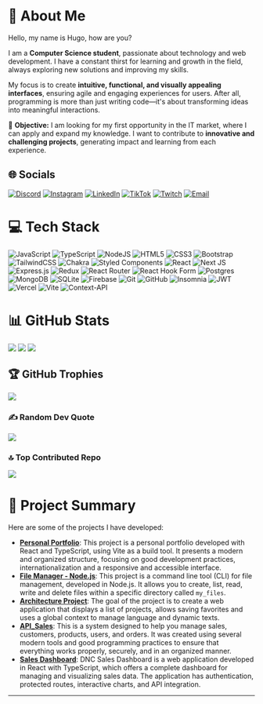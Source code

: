# 💫 About Me
Hello, my name is Hugo, how are you?

I am a **Computer Science student**, passionate about technology and web development. I have a constant thirst for learning and growth in the field, always exploring new solutions and improving my skills.

My focus is to create **intuitive, functional, and visually appealing interfaces**, ensuring agile and engaging experiences for users. After all, programming is more than just writing code—it's about transforming ideas into meaningful interactions.

🎯 **Objective:** I am looking for my first opportunity in the IT market, where I can apply and expand my knowledge. I want to contribute to **innovative and challenging projects**, generating impact and learning from each experience.

## 🌐 Socials
[![Discord](https://img.shields.io/badge/Discord-%237289DA.svg?logo=discord&logoColor=white)](https://discord.gg/hbot0678) 
[![Instagram](https://img.shields.io/badge/Instagram-%23E4405F.svg?logo=Instagram&logoColor=white)](https://instagram.com/hugozauad) 
[![LinkedIn](https://img.shields.io/badge/LinkedIn-%230077B5.svg?logo=linkedin&logoColor=white)](https://linkedin.com/in/hugozauad) 
[![TikTok](https://img.shields.io/badge/TikTok-%23000000.svg?logo=TikTok&logoColor=white)](https://tiktok.com/@hugozauad) 
[![Twitch](https://img.shields.io/badge/Twitch-%239146FF.svg?logo=Twitch&logoColor=white)](https://twitch.tv/Hugo_BOT) 
[![Email](https://img.shields.io/badge/Email-D14836?logo=gmail&logoColor=white)](mailto:hugozeymer@gmail.com) 

# 💻 Tech Stack

![JavaScript](https://img.shields.io/badge/javascript-%23323330.svg?style=for-the-badge&logo=javascript&logoColor=%23F7DF1E)
![TypeScript](https://img.shields.io/badge/typescript-%23007ACC.svg?style=for-the-badge&logo=typescript&logoColor=white)
![NodeJS](https://img.shields.io/badge/node.js-6DA55F?style=for-the-badge&logo=node.js&logoColor=white)
![HTML5](https://img.shields.io/badge/html5-%23E34F26.svg?style=for-the-badge&logo=html5&logoColor=white)
![CSS3](https://img.shields.io/badge/css3-%231572B6.svg?style=for-the-badge&logo=css3&logoColor=white)
![Bootstrap](https://img.shields.io/badge/bootstrap-%238511FA.svg?style=for-the-badge&logo=bootstrap&logoColor=white)
![TailwindCSS](https://img.shields.io/badge/tailwindcss-%2338B2AC.svg?style=for-the-badge&logo=tailwind-css&logoColor=white)
![Chakra](https://img.shields.io/badge/chakra-%234ED1C5.svg?style=for-the-badge&logo=chakraui&logoColor=white)
![Styled Components](https://img.shields.io/badge/styled--components-DB7093?style=for-the-badge&logo=styled-components&logoColor=white)
![React](https://img.shields.io/badge/react-%2320232a.svg?style=for-the-badge&logo=react&logoColor=%2361DAFB)
![Next JS](https://img.shields.io/badge/Next-black?style=for-the-badge&logo=next.js&logoColor=white)
![Express.js](https://img.shields.io/badge/express.js-%23404d59.svg?style=for-the-badge&logo=express&logoColor=%2361DAFB)
![Redux](https://img.shields.io/badge/redux-%23593d88.svg?style=for-the-badge&logo=redux&logoColor=white)
![React Router](https://img.shields.io/badge/React_Router-CA4245?style=for-the-badge&logo=react-router&logoColor=white)
![React Hook Form](https://img.shields.io/badge/React%20Hook%20Form-%23EC5990.svg?style=for-the-badge&logo=reacthookform&logoColor=white)
![Postgres](https://img.shields.io/badge/postgres-%23316192.svg?style=for-the-badge&logo=postgresql&logoColor=white)
![MongoDB](https://img.shields.io/badge/MongoDB-%234ea94b.svg?style=for-the-badge&logo=mongodb&logoColor=white)
![SQLite](https://img.shields.io/badge/sqlite-%2307405e.svg?style=for-the-badge&logo=sqlite&logoColor=white)
![Firebase](https://img.shields.io/badge/firebase-%23039BE5.svg?style=for-the-badge&logo=firebase)
![Git](https://img.shields.io/badge/git-%23F05033.svg?style=for-the-badge&logo=git&logoColor=white)
![GitHub](https://img.shields.io/badge/github-%23121011.svg?style=for-the-badge&logo=github&logoColor=white)
![Insomnia](https://img.shields.io/badge/Insomnia-black?style=for-the-badge&logo=insomnia&logoColor=5849BE)
![JWT](https://img.shields.io/badge/JWT-black?style=for-the-badge&logo=JSON%20web%20tokens)
![Vercel](https://img.shields.io/badge/vercel-%23000000.svg?style=for-the-badge&logo=vercel&logoColor=white)
![Vite](https://img.shields.io/badge/vite-%23646CFF.svg?style=for-the-badge&logo=vite&logoColor=white)
![Context-API](https://img.shields.io/badge/Context--Api-000000?style=for-the-badge&logo=react)

# 📊 GitHub Stats
![](https://github-readme-stats.vercel.app/api?username=HugoZAuad&theme=tokyonight&hide_border=false&include_all_commits=false&count_private=false)
![](https://nirzak-streak-stats.vercel.app/?user=HugoZAuad&theme=tokyonight&hide_border=false)
![](https://github-readme-stats.vercel.app/api/top-langs/?username=HugoZAuad&theme=tokyonight&hide_border=false&include_all_commits=false&count_private=false&layout=compact)

## 🏆 GitHub Trophies
![](https://github-profile-trophy.vercel.app/?username=HugoZAuad&theme=tokyonight&no-frame=false&no-bg=false&margin-w=4)

### ✍️ Random Dev Quote
![](https://quotes-github-readme.vercel.app/api?type=horizontal&theme=tokyonight)

### 🔝 Top Contributed Repo
![](https://github-contributor-stats.vercel.app/api?username=HugoZAuad&limit=5&theme=tokyonight&combine_all_yearly_contributions=true)

# 📂 Project Summary
Here are some of the projects I have developed:

- **[Personal Portfolio](https://github.com/HugoZAuad/DESAFIO-4---PORTFOLIO_REACT__RID66155)**: This project is a personal portfolio developed with React and TypeScript, using Vite as a build tool. It presents a modern and organized structure, focusing on good development practices, internationalization and a responsive and accessible interface.
- **[File Manager - Node.js](https://github.com/HugoZAuad/FileManager-Node)**: This project is a command line tool (CLI) for file management, developed in Node.js. It allows you to create, list, read, write and delete files within a specific directory called `my_files`.
- **[Architecture Project](https://github.com/HugoZAuad/PROJETO_ARQUITETURA)**: The goal of the project is to create a web application that displays a list of projects, allows saving favorites and uses a global context to manage language and dynamic texts.
- **[API_Sales](https://github.com/HugoZAuad/API_Sales)**: This is a system designed to help you manage sales, customers, products, users, and orders. It was created using several modern tools and good programming practices to ensure that everything works properly, securely, and in an organized manner.
- **[Sales Dashboard](https://github.com/HugoZAuad/Sales-Dashboard)**: DNC Sales Dashboard is a web application developed in React with TypeScript, which offers a complete dashboard for managing and visualizing sales data. The application has authentication, protected routes, interactive charts, and API integration.

---
